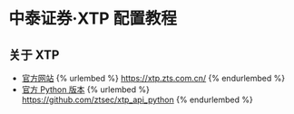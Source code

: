 # 中泰证券·XTP 配置教程

## 关于 XTP

- [官方网站](https://xtp.zts.com.cn/)
    {% urlembed %}
    https://xtp.zts.com.cn/
    {% endurlembed %}
- [官方 Python 版本](https://github.com/ztsec/xtp_api_python)
    {% urlembed %}
    https://github.com/ztsec/xtp_api_python
    {% endurlembed %}
